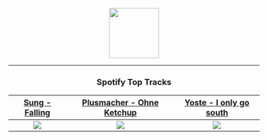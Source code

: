 <p align="center">
  <a href="https://www.tobiasmichael.de">
    <img src="https://tobiasmichael.de/assets/logo.gif" width="100" height="100"/>
  </a>
</p>

---

<h3 align="center">Spotify Top Tracks</h3>

[Sung - Falling](https://open.spotify.com/track/3pFKdYf7XEowConVotO1tv)|[Plusmacher - Ohne Ketchup](https://open.spotify.com/track/26iQlWeI9At3KOltyTxscm)|[Yoste - I only go south](https://open.spotify.com/track/2nalwZyo0Ww9asX2IG7LmR)
:---:|:----:|:----:
<img src="https://i.scdn.co/image/ab67616d00001e02fdf4399760912cad2f295fda"/>|<img src="https://i.scdn.co/image/ab67616d00001e02563262bab2c33cfa71a5d2ee"/>|<img src="https://i.scdn.co/image/ab67616d00001e02519f527dca307bbb360c8151"/>